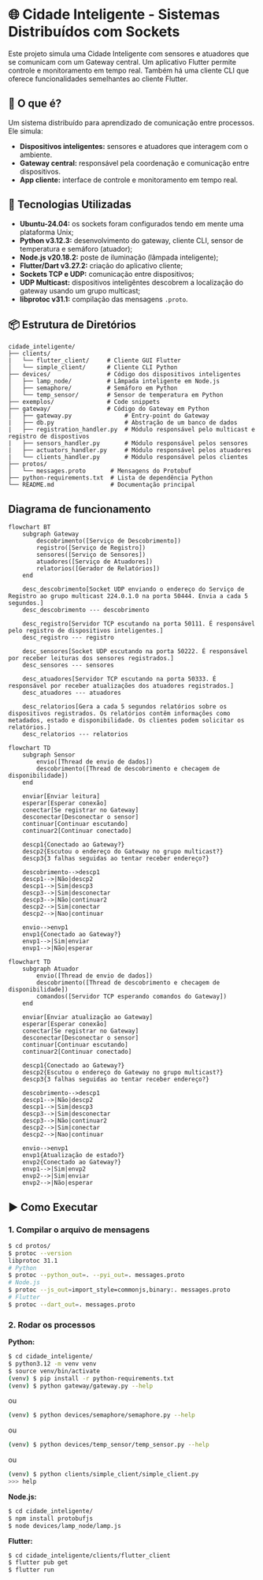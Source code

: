# 🌐 Cidade Inteligente - Sistemas Distribuídos com Sockets
Este projeto simula uma Cidade Inteligente com sensores e atuadores que se comunicam com um Gateway central. Um aplicativo Flutter permite controle e monitoramento em tempo real. Também há uma cliente CLI que oferece funcionalidades semelhantes ao cliente Flutter.


## 🧠 O que é?

Um sistema distribuído para aprendizado de comunicação entre processos. Ele simula:

- **Dispositivos inteligentes:** sensores e atuadores que interagem com o ambiente.
- **Gateway central:** responsável pela coordenação e comunicação entre dispositivos.
- **App cliente:** interface de controle e monitoramento em tempo real.

## 🔧 Tecnologias Utilizadas

- **Ubuntu-24.04:** os sockets foram configurados tendo em mente uma plataforma Unix;
- **Python v3.12.3:** desenvolvimento do gateway, cliente CLI, sensor de temperatura e semáforo (atuador);
- **Node.js v20.18.2:** poste de iluminação (lâmpada inteligente);
- **Flutter/Dart v3.27.2:** criação do aplicativo cliente;
- **Sockets TCP e UDP:** comunicação entre dispositivos;
- **UDP Multicast:** dispositivos inteligêntes descobrem a localização do gateway usando um grupo multicast;
- **libprotoc v31.1:** compilação das mensagens `.proto`.

## 📦 Estrutura de Diretórios

```
cidade_inteligente/
├── clients/
|   └── flutter_client/     # Cliente GUI Flutter
│   └── simple_client/      # Cliente CLI Python
├── devices/                # Código dos dispositivos inteligentes
│   ├── lamp_node/          # Lâmpada inteligente em Node.js
│   ├── semaphore/          # Semáforo em Python
│   └── temp_sensor/        # Sensor de temperatura em Python
├── exemplos/               # Code snippets
├── gateway/                # Código do Gateway em Python
│   ├── gateway.py               # Entry-point do Gateway
|   ├── db.py                    # Abstração de um banco de dados
|   ├── registration_handler.py  # Módulo responsável pelo multicast e registro de dispostivos
|   ├── sensors_handler.py       # Módulo responsável pelos sensores
|   ├── actuators_handler.py     # Módulo responsável pelos atuadores
|   └── clients_handler.py       # Módulo responsável pelos clientes
├── protos/                 
│   └── messages.proto       # Mensagens do Protobuf
├── python-requirements.txt  # Lista de dependência Python
└── README.md                # Documentação principal
```

## Diagrama de funcionamento
```mermaid
flowchart BT
    subgraph Gateway
        descobrimento([Serviço de Descobrimento])
        registro([Serviço de Registro])
        sensores([Serviço de Sensores])
        atuadores([Serviço de Atuadores])
        relatorios([Gerador de Relatórios])
    end

    desc_descobrimento[Socket UDP enviando o endereço do Serviço de Registro ao grupo multicast 224.0.1.0 na porta 50444. Envia a cada 5 segundos.]
    desc_descobrimento --- descobrimento

    desc_registro[Servidor TCP escutando na porta 50111. É responsável pelo registro de dispositivos inteligentes.]
    desc_registro --- registro

    desc_sensores[Socket UDP escutando na porta 50222. É responsável por receber leituras dos sensores registrados.]
    desc_sensores --- sensores

    desc_atuadores[Servidor TCP escutando na porta 50333. É responsável por receber atualizações dos atuadores registrados.]
    desc_atuadores --- atuadores

    desc_relatorios[Gera a cada 5 segundos relatórios sobre os dispositivos registrados. Os relatórios contêm informações como metadados, estado e disponibilidade. Os clientes podem solicitar os relatórios.]
    desc_relatorios --- relatorios
```

```mermaid
flowchart TD
    subgraph Sensor
        envio([Thread de envio de dados])
        descobrimento([Thread de descobrimento e checagem de disponibilidade])
    end

    enviar[Enviar leitura]
    esperar[Esperar conexão]
    conectar[Se registrar no Gateway]
    desconectar[Desconectar o sensor]
    continuar[Continuar escutando]
    continuar2[Continuar conectado]

    descp1{Conectado ao Gateway?}
    descp2{Escutou o endereço do Gateway no grupo multicast?}
    descp3{3 falhas seguidas ao tentar receber endereço?}

    descobrimento-->descp1
    descp1-->|Não|descp2
    descp1-->|Sim|descp3
    descp3-->|Sim|desconectar
    descp3-->|Não|continuar2
    descp2-->|Sim|conectar
    descp2-->|Nao|continuar

    envio-->envp1
    envp1{Conectado ao Gateway?}
    envp1-->|Sim|enviar
    envp1-->|Não|esperar
```

```mermaid
flowchart TD
    subgraph Atuador
        envio([Thread de envio de dados])
        descobrimento([Thread de descobrimento e checagem de disponibilidade])
        comandos([Servidor TCP esperando comandos do Gateway])
    end

    enviar[Enviar atualização ao Gateway]
    esperar[Esperar conexão]
    conectar[Se registrar no Gateway]
    desconectar[Desconectar o sensor]
    continuar[Continuar escutando]
    continuar2[Continuar conectado]

    descp1{Conectado ao Gateway?}
    descp2{Escutou o endereço do Gateway no grupo multicast?}
    descp3{3 falhas seguidas ao tentar receber endereço?}

    descobrimento-->descp1
    descp1-->|Não|descp2
    descp1-->|Sim|descp3
    descp3-->|Sim|desconectar
    descp3-->|Não|continuar2
    descp2-->|Sim|conectar
    descp2-->|Nao|continuar

    envio-->envp1
    envp1{Atualização de estado?}
    envp2{Conectado ao Gateway?}
    envp1-->|Sim|envp2
    envp2-->|Sim|enviar
    envp2-->|Não|esperar
```

## ▶️ Como Executar

### 1. Compilar o arquivo de mensagens

```bash
$ cd protos/
$ protoc --version
libprotoc 31.1
# Python
$ protoc --python_out=. --pyi_out=. messages.proto
# Node.js
$ protoc --js_out=import_style=commonjs,binary:. messages.proto
# Flutter
$ protoc --dart_out=. messages.proto
```

### 2. Rodar os processos

**Python:**
```bash
$ cd cidade_inteligente/
$ python3.12 -m venv venv
$ source venv/bin/activate
(venv) $ pip install -r python-requirements.txt
(venv) $ python gateway/gateway.py --help
```
ou
```bash
(venv) $ python devices/semaphore/semaphore.py --help
```
ou
```bash
(venv) $ python devices/temp_sensor/temp_sensor.py --help
```
ou
```bash
(venv) $ python clients/simple_client/simple_client.py
>>> help
```

**Node.js:**
```bash
$ cd cidade_inteligente/
$ npm install protobufjs
$ node devices/lamp_node/lamp.js
```

**Flutter:**
```bash
$ cd cidade_inteligente/clients/flutter_client
$ flutter pub get
$ flutter run
```
